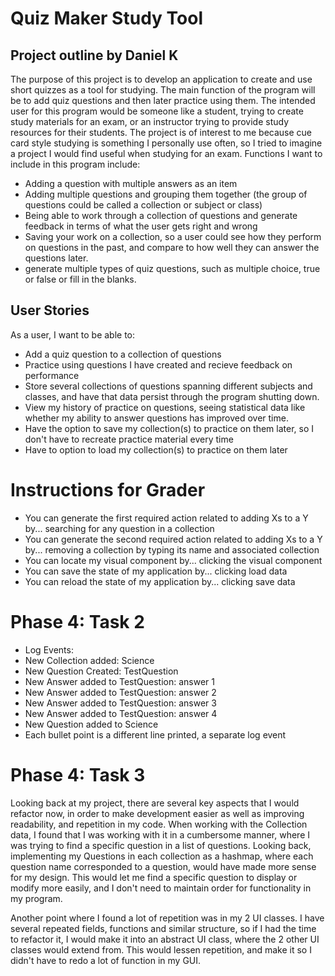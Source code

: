 # Quiz Maker Study Tool

## Project outline by Daniel K

The purpose of this project is to develop an application to create and use short quizzes as a tool for studying.
The main function of the program will be to add quiz questions and then later practice using them.
The intended user for this program would be someone like a student, trying to create study materials for an exam,
or an instructor trying to provide study resources for their students. The project is of interest to me because cue card style studying is something 
I personally use often, so I tried to imagine a project I would find useful when studying for an exam. Functions I want to include in this program include:

- Adding a question with multiple answers as an item
- Adding multiple questions and grouping them together (the group of questions could be called a collection or subject or class)
- Being able to work through a collection of questions and generate feedback in terms of what the user gets right and wrong
- Saving your work on a collection, so a user could see how they perform on questions in the past, and compare to how well they can answer the questions later.
- generate multiple types of quiz questions, such as multiple choice, true or false or fill in the blanks.


## User Stories

As a user, I want to be able to:
- Add a quiz question to a collection of questions
- Practice using questions I have created and recieve feedback on performance
- Store several collections of questions spanning different subjects and classes, and have that data persist through the program shutting down.
- View my history of practice on questions, seeing statistical data like whether my ability to answer questions has improved over time.
- Have the option to save my collection(s) to practice on them later, so I don't have to recreate practice material every time
- Have to option to load my collection(s) to practice on them later

# Instructions for Grader

- You can generate the first required action related to adding Xs to a Y by... searching for any question in a collection
- You can generate the second required action related to adding Xs to a Y by... removing a collection by typing its name and associated collection
- You can locate my visual component by... clicking the visual component
- You can save the state of my application by... clicking load data
- You can reload the state of my application by... clicking save data

# Phase 4: Task 2
- Log Events:
- New Collection added: Science
- New Question Created: TestQuestion
- New Answer added to TestQuestion: answer 1
- New Answer added to TestQuestion: answer 2
- New Answer added to TestQuestion: answer 3
- New Answer added to TestQuestion: answer 4
- New Question added to Science
- Each bullet point is a different line printed, a separate log event


# Phase 4: Task 3

Looking back at my project, there are several key aspects that I would refactor now, in order to make development easier as well as improving readability, and repetition in my code. 
When working with the Collection data, I found that I was working with it in a cumbersome manner, where I was trying to find a specific question in a list of questions. Looking back, implementing my 
Questions in each collection as a hashmap, where each question name corresponded to a question, would have made more sense for my design.
This would let me find a specific question to display or modify more easily, and I don't need to maintain order for functionality in my program.

Another point where I found a lot of repetition was in my 2 UI classes. I have several repeated fields, functions and similar structure, so if I had the time to refactor it, I would make 
it into an abstract UI class, where the 2 other UI classes would extend from. This would lessen repetition, and make it so I didn't have to redo a lot of function in my GUI.
